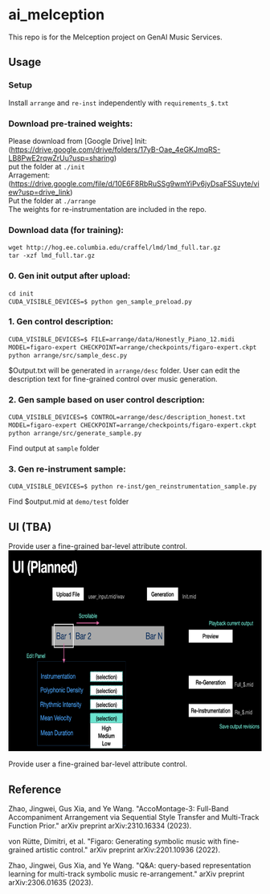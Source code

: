 # ai_melception

This repo is for the Melception project on GenAI Music Services. 

## Usage

### Setup
Install `arrange` and `re-inst` independently with `requirements_$.txt`

### Download pre-trained weights:   
Please download from
[Google Drive]
Init: (https://drive.google.com/drive/folders/17yB-Oae_4eGKJmqRS-LB8PwE2rqwZrUu?usp=sharing)    
put the folder at `./init`    
Arragement: (https://drive.google.com/file/d/10E6F8RbRuSSg9wmYiPv6jyDsaFSSuyte/view?usp=drive_link)   
Put the folder at `./arrange`     
The weights for re-instrumentation are included in the repo.   
### Download data (for training):
```
wget http://hog.ee.columbia.edu/craffel/lmd/lmd_full.tar.gz
tar -xzf lmd_full.tar.gz
```
### 0. Gen init output after upload:   
```
cd init   
CUDA_VISIBLE_DEVICES=$ python gen_sample_preload.py
```

### 1. Gen control description:   
```
CUDA_VISIBLE_DEVICES=$ FILE=arrange/data/Honestly_Piano_12.midi MODEL=figaro-expert CHECKPOINT=arrange/checkpoints/figaro-expert.ckpt python arrange/src/sample_desc.py
```   
$Output.txt will be generated in `arrange/desc` folder. User can edit the description text for fine-grained control over music generation.
   
### 2. Gen sample based on user control description:   
```
CUDA_VISIBLE_DEVICES=$ CONTROL=arrange/desc/description_honest.txt MODEL=figaro-expert CHECKPOINT=arrange/checkpoints/figaro-expert.ckpt python arrange/src/generate_sample.py
```    
Find output at `sample` folder
    
### 3. Gen re-instrument sample:  

```
CUDA_VISIBLE_DEVICES=$ python re-inst/gen_reinstrumentation_sample.py
```
Find $output.mid at `demo/test` folder

## UI (TBA)   

Provide user a fine-grained bar-level attribute control.    
<img src="https://github.com/hchen605/ai_melception/blob/main/fig/melception_ui.png" width="700" height="400" />    


Provide user a fine-grained bar-level attribute control.

## Reference
    
Zhao, Jingwei, Gus Xia, and Ye Wang. "AccoMontage-3: Full-Band Accompaniment Arrangement via Sequential Style Transfer and Multi-Track Function Prior." arXiv preprint arXiv:2310.16334 (2023).     

von Rütte, Dimitri, et al. "Figaro: Generating symbolic music with fine-grained artistic control." arXiv preprint arXiv:2201.10936 (2022).

Zhao, Jingwei, Gus Xia, and Ye Wang. "Q&A: query-based representation learning for multi-track symbolic music re-arrangement." arXiv preprint arXiv:2306.01635 (2023).
